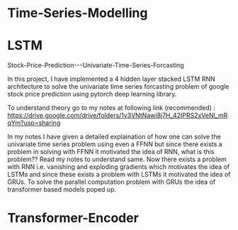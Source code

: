 # Time-Series-Modelling

# LSTM
Stock-Price-Prediction---Univariate-Time-Series-Forcasting

In this project, I have implemented a 4 hidden layer stacked LSTM RNN architecture to solve the univariate time series forcasting problem of google stock price prediction using pytorch deep learning library.

To understand theory go to my notes at following link (recommended) : https://drive.google.com/drive/folders/1y3VNtNawi8j7H_42IPRS2xVeNl_mRqYm?usp=sharing

In my notes I have given a detailed explaination of how one can solve the univariate time series problem using even a FFNN but since there exists a problem in solving with FFNN it motivated the idea of RNN, what is this problem?? Read my notes to understand same. Now there exists a problem with RNN i.e. vanishing and exploding gradients which motivates the idea of LSTMs and since these exists a problem with LSTMs it motivated the idea of GRUs. To solve the parallel computation problem with GRUs the idea of transformer based models poped up.

# Transformer-Encoder


